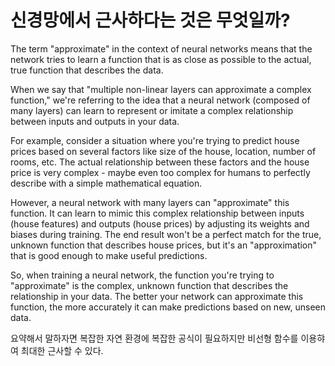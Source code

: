 # 신경망에서 근사하다는 것은 무엇일까?

The term "approximate" in the context of neural networks means that the network tries to learn a function that is as close as possible to the actual, true function that describes the data.

When we say that "multiple non-linear layers can approximate a complex function," we're referring to the idea that a neural network (composed of many layers) can learn to represent or imitate a complex relationship between inputs and outputs in your data.

For example, consider a situation where you're trying to predict house prices based on several factors like size of the house, location, number of rooms, etc. The actual relationship between these factors and the house price is very complex - maybe even too complex for humans to perfectly describe with a simple mathematical equation.

However, a neural network with many layers can "approximate" this function. It can learn to mimic this complex relationship between inputs (house features) and outputs (house prices) by adjusting its weights and biases during training. The end result won't be a perfect match for the true, unknown function that describes house prices, but it's an "approximation" that is good enough to make useful predictions.

So, when training a neural network, the function you're trying to "approximate" is the complex, unknown function that describes the relationship in your data. The better your network can approximate this function, the more accurately it can make predictions based on new, unseen data.


요약해서 말하자면
복잡한 자연 환경에 복잡한 공식이 필요하지만
비선형 함수를 이용햐여 최대한 근사할 수 있다.